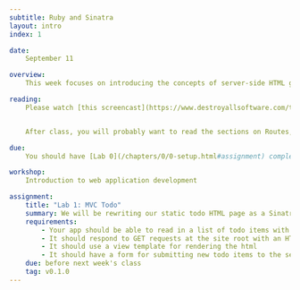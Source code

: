 ```yaml
---
subtitle: Ruby and Sinatra
layout: intro
index: 1

date:
    September 11

overview:
    This week focuses on introducing the concepts of server-side HTML generation, HTTP requests, and basic Ruby and Sinatra syntax. In this chapter, you'll find some helpful tips on how to read and write file with Ruby, how to write a simple GET request

reading:
    Please watch [this screencast](https://www.destroyallsoftware.com/talks/wat) and complete the interactive lesson at http://tryruby.org/ **before class**.


    After class, you will probably want to read the sections on Routes, Conditions, and Static Files in the [Sinatra Readme](http://www.sinatrarb.com/intro.html). You may also want to check out the [MDN HTML Form Guide](https://developer.mozilla.org/en-US/docs/Web/Guide/HTML/Forms) ([section 1](https://developer.mozilla.org/en-US/docs/Web/Guide/HTML/Forms/My_first_HTML_form) and [section 5](https://developer.mozilla.org/en-US/docs/Web/Guide/HTML/Forms/Sending_and_retrieving_form_data) are particularly relevant).

due:
    You should have [Lab 0](/chapters/0/0-setup.html#assignment) completed before class.

workshop:
    Introduction to web application development

assignment:
    title: "Lab 1: MVC Todo"
    summary: We will be rewriting our static todo HTML page as a Sinatra application. Our app will read in a list of todo items from a text file and then render them as HTML when it recieves a GET request from the browser.
    requirements:
        - Your app should be able to read in a list of todo items with optional due dates from a text file
        - It should respond to GET requests at the site root with an HTML representation of your todo list that passes <a href="http://validator.w3.org">the w3c validator</a>.
        - It should use a view template for rendering the html
        - It should have a form for submitting new todo items to the server via a POST request.
    due: before next week's class
    tag: v0.1.0
---
```

